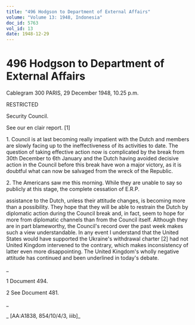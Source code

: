 ```yaml
---
title: "496 Hodgson to Department of External Affairs"
volume: "Volume 13: 1948, Indonesia"
doc_id: 5763
vol_id: 13
date: 1948-12-29
---
```


# 496 Hodgson to Department of External Affairs

Cablegram 300 PARIS, 29 December 1948, 10.25 p.m.

RESTRICTED

Security Council.

See our en clair report. [1]

1\. Council is at last becoming really impatient with the Dutch and members are slowly facing up to the ineffectiveness of its activities to date. The question of taking effective action now is complicated by the break from 30th December to 6th January and the Dutch having avoided decisive action in the Council before this break have won a major victory, as it is doubtful what can now be salvaged from the wreck of the Republic.

2\. The Americans saw me this morning. While they are unable to say so publicly at this stage, the complete cessation of E.R.P.

assistance to the Dutch, unless their attitude changes, is becoming more than a possibility. They hope that they will be able to restrain the Dutch by diplomatic action during the Council break and, in fact, seem to hope for more from diplomatic channels than from the Council itself. Although they are in part blameworthy, the Council's record over the past week makes such a view understandable. In any event I understand that the United States would have supported the Ukraine's withdrawal charter [2] had not United Kingdom intervened to the contrary, which makes inconsistency of latter even more disappointing. The United Kingdom's wholly negative attitude has continued and been underlined in today's debate.

_

1 Document 494.

2 See Document 481.

_

_ [AA:A1838, 854/10/4/3, iiib]_
